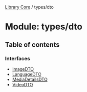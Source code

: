 [Library Core](../README.md) / types/dto

# Module: types/dto

## Table of contents

### Interfaces

- [ImageDTO](../interfaces/types_dto.imagedto.md)
- [LanguageDTO](../interfaces/types_dto.languagedto.md)
- [MediaDetailsDTO](../interfaces/types_dto.mediadetailsdto.md)
- [VideoDTO](../interfaces/types_dto.videodto.md)
